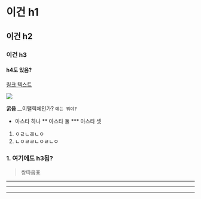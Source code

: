 # 이건 h1
## 이건 h2
### 이건 h3
#### h4도 있음?

[링크 텍스트](http://yongmangu105.cafe24.com/etc/event_view?number=114)

![](http://cdn.mustit.co.kr/lib/upload/product/must_it/2018/09/1537335075-69.jpg)



**굵음**
__이탤릭체인가?
`얘는 뭐야?`

* 아스타 하나
** 아스타 둘
*** 아스타 셋
1. ㅇㄹㄴㄻㄴㅇ
2. ㄴㅇㄹㄹㄴㅇㄹㄴㅇ

### 1. 여기에도 h3됨?
> 쌍따옴표

***

***

***
